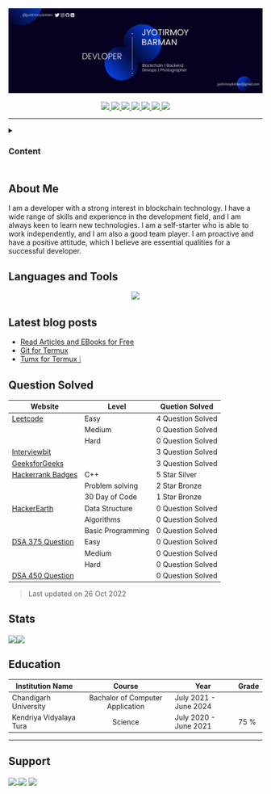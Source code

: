 <img src="pic/bannernew.jpg">
<p align="center">
  <a href="mailto:jyotirmoydotdev@gmail.com"> 
   <img src="https://img.shields.io/badge/Gmail-D14836?style=for-the-badge&logo=gmail&logoColor=white">
  </a>
  <a href="https://twitter.com/jyotirmoydotdev">
    <img src="https://img.shields.io/badge/Twitter-1DA1F2?style=for-the-badge&logo=twitter&logoColor=white">
  </a>
  <a href="https://www.linkedin.com/in/jyotirmoydotdev/">
    <img src="https://img.shields.io/badge/LinkedIn-0077B5?style=for-the-badge&logo=linkedin&logoColor=white">
  </a>
  <a href="https://www/instgram.com/jyotirmoydotdev/">
    <img src="https://img.shields.io/badge/Instagram-E4405F?style=for-the-badge&logo=instagram&logoColor=white">
  </a>
  <a href="https://github.com/jyotirmoydotdev">
     <img src="https://img.shields.io/badge/GitHub-100000?style=for-the-badge&logo=github&logoColor=white">
  </a>
  <a href="https://jyotirmoy.hashnode.dev">
    <img src="https://img.shields.io/badge/Hashnode-2962FF?style=for-the-badge&logo=hashnode&logoColor=white">
  </a>
  <a href="https://dev.to/jyotirmoydotdev">
    <img src="https://img.shields.io/badge/dev.to-0A0A0A?style=for-the-badge&logo=devdotto&logoColor=white">
  </a>
<hr>

<details><summary><h3>Content<h3></summary>

- [About Me](#about-me)
- [Languages and Tools](#languages-and-tools)
- [Latest blog post](#latest-blog-posts)
- [Question Solved](#question-solved)
- [Stats](#stats)
- [Education](#education)
- [Suppport](#support)

</details>

<h2>About Me</h2>
<p>
I am a developer with a strong interest in blockchain technology. I have a wide range of skills and experience in the development field, and I am always keen to learn new technologies. I am a self-starter who is able to work independently, and I am also a good team player. I am proactive and have a positive attitude, which I believe are essential qualities for a successful developer.
</p>
</details>

<h2 align="left">Languages and Tools</h2>
<p align="center">
  <a href="https://skillicons.dev">
    <img src="https://skillicons.dev/icons?i=c,cpp,python,markdown,html,css,tailwind,mysql,docker,bash,git,github,linux,firebase" /> <!-- Skills image -->
  </a>
</p>

## Latest blog posts 
<!-- BLOG-POST-LIST:START -->
- [Read Articles and EBooks for Free](https://dev.to/jyotirmoydotdev/read-articles-and-ebooks-for-free-5gb9)
- [Git for Termux](https://dev.to/jyotirmoydotdev/git-for-termux-g14)
- [Tumx for Termux ❕](https://dev.to/jyotirmoydotdev/tumx-for-termux-8ii)
<!-- BLOG-POST-LIST:END -->
  
## Question Solved
  
|                                        Website                                   | Level             | Quetion Solved     |
| -------------------------------------------------------------------------------- | ----------------- | ------------------ |
| [Leetcode](https://leetcode.com/jyotirmoydotdev/)                                | Easy              | 4 Question Solved  |
|                                                                                  | Medium            | 0 Question Solved  |
|                                                                                  | Hard              | 0 Question Solved  |
| [Interviewbit](https://interviewbit.com/profile/jyotirmoydotdev/solved-problems) |                   | 3 Question Solved  |
| [GeeksforGeeks](https://auth.geeksforgeeks.org/user/jyotirmoydotdev/practice)    |                   | 3 Question Solved  |
| [Hackerrank Badges](https://www.hackerrank.com/jyotirmoydotdev)                  | C++               | 5 Star Silver      |
|                                                                                  | Problem solving   | 2 Star Bronze      |
|                                                                                  | 30 Day of Code    | 1 Star Bronze      |
| [HackerEarth](https://www.hackerearth.com/@jyotirmoydotdev)                      | Data Structure    | 0 Question Solved  |
|                                                                                  | Algorithms        | 0 Question Solved  |
|                                                                                  | Basic Programming | 0 Question Solved  |
| [DSA 375 Question](https://docs.google.com/spreadsheets/d/1HBR7tM3EUI53Rw_jfQhVQEO5Uz0qXhdcNr3HiDb7OeQ/edit?usp=sharing) | Easy | 0 Question Solved |
|                                                                                  | Medium            | 0 Question Solved  |
|                                                                                  | Hard              | 0 Question Solved  |
| [DSA 450 Question](https://docs.google.com/spreadsheets/d/1-GXSeQLTfiUcvSm9Brr2RT8eL_U7J8ujhKymI3osoT4/edit?usp=sharing) | | 0 Question Solved |

> Last updated on 26 Oct 2022

## Stats

<p align="center">

<img align="center" src="https://github-readme-stats.vercel.app/api/top-langs/?username=jyotirmoydotdev&layout=default&theme=discord_old_blurple&hide_border=true"><img align="center" src="https://github-readme-stats.vercel.app/api?username=jyotirmoydotdev&theme=discord_old_blurple&hide_border=true">

</p>

## Education
| Institution Name | Course | Year | Grade |
| - | :-: | -| -|
| Chandigarh University | Bachalor of Computer Application | July 2021 - June 2024 | |
| Kendriya Vidyalaya Tura | Science | July 2020 - June 2021 | 75 % |
<hr>

## Support

<p align="left">
<a href="https://www.buymeacoffee.com/jyotirmoydotdev"> <img align="center" src="https://img.shields.io/badge/Buy_Me_A_Coffee-FFDD00?style=for-the-badge&logo=buy-me-a-coffee&logoColor=black"></a><a href="https://kofi.com/jyotirmoydotdev/"> <img align="center" src="https://img.shields.io/badge/Ko--fi-F16061?style=for-the-badge&logo=ko-fi&logoColor=white"></a> <img align="center" src="https://img.shields.io/badge/jyotirmoydotdev@okicici-2875E3?style=for-the-badge&logo=googlepay&logoColor=white">
</p>
